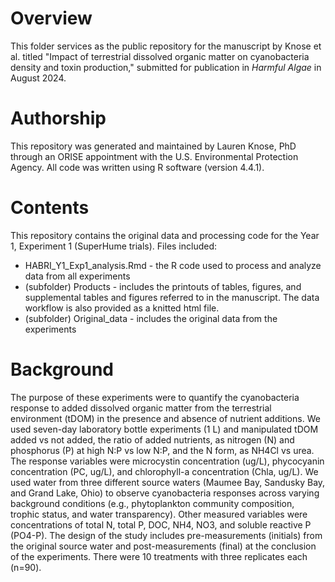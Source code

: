 # Overview
This folder services as the public repository for the manuscript by Knose et al. titled "Impact of terrestrial dissolved organic matter on cyanobacteria density and toxin production," submitted for publication in _Harmful Algae_ in August 2024.

# Authorship
This repository was generated and maintained by Lauren Knose, PhD through an ORISE appointment with the U.S. Environmental Protection Agency. All code was written using R software (version 4.4.1). 

# Contents
This repository contains the original data and processing code for the Year 1, Experiment 1 (SuperHume trials). Files included:

- HABRI_Y1_Exp1_analysis.Rmd - the R code used to process and analyze data from all experiments
- (subfolder) Products - includes the printouts of tables, figures, and supplemental tables and figures referred to in the manuscript. The data workflow is also provided as a knitted html file.
- (subfolder) Original_data - includes the original data from the experiments

# Background
The purpose of these experiments were to quantify the cyanobacteria response to added dissolved organic matter from the terrestrial environment (tDOM) in the presence and absence of nutrient additions. We used seven-day laboratory bottle experiments (1 L) and manipulated tDOM added vs not added, the ratio of added nutrients, as nitrogen (N) and phosphorus (P) at high N:P vs low N:P, and the N form, as NH4Cl vs urea. The response variables were microcystin concentration (ug/L), phycocyanin concentration (PC, ug/L), and chlorophyll-a concentration (Chla, ug/L). We used water from three different source waters (Maumee Bay, Sandusky Bay, and Grand Lake, Ohio) to observe cyanobacteria responses across varying background conditions (e.g., phytoplankton community composition, trophic status, and water transparency). Other measured variables were concentrations of total N, total P, DOC, NH4, NO3, and soluble reactive P (PO4-P). The design of the study includes pre-measurements (initials) from the original source water and post-measurements (final) at the conclusion of the experiments. There were 10 treatments with three replicates each (n=90).  
